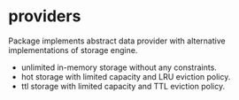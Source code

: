 # providers

Package implements abstract data provider with alternative implementations of storage engine.
- unlimited in-memory storage without any constraints.
- hot storage with limited capacity and LRU eviction policy.
- ttl storage with limited capacity and TTL eviction policy.
